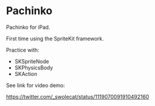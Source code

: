 # Pachinko
Pachinko for iPad. 

First time using the SpriteKit framework.

Practice with:
- SKSpriteNode
- SKPhysicsBody
- SKAction

See link for video demo:

https://twitter.com/_swolecat/status/1119070091910492160

